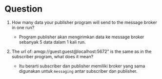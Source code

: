 # Question

1. How many data your publlsher program will send to the message broker in one run? 
    - Program publisher akan mengirimkan data ke message broker sebanyak 5 data dalam 1 kali run.

2. The url of: amqp://guest:guest@localhost:5672” is the same as in the subscriber program, what does it mean?
    - Itu berarti subscriber dan publisher memiliki broker yang sama digunakan untuk `messaging` antar subscriber dan publisher.